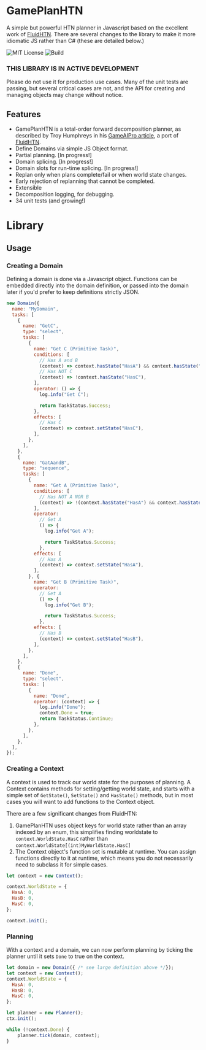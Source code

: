 # GamePlanHTN

A simple but powerful HTN planner in Javascript based on the excellent work of [FluidHTN](https://github.com/ptrefall/fluid-hierarchical-task-network). There are several changes to the library to make it more idiomatic JS rather than C# (these are detailed below.)

![MIT License](https://img.shields.io/badge/license-MIT-blue.svg)
![Build](https://github.com/TotallyGatsby/GamePlanHTN/actions/workflows/ci.yml/badge.svg)

### THIS LIBRARY IS IN ACTIVE DEVELOPMENT
Please do not use it for production use cases. Many of the unit tests are passing, but several critical cases are not, and the API for creating and managing objects may change without notice.

## Features
* GamePlanHTN is a total-order forward decomposition planner, as described by Troy Humphreys in his [GameAIPro article](http://www.gameaipro.com/GameAIPro/GameAIPro_Chapter12_Exploring_HTN_Planners_through_Example.pdf), a port of [FluidHTN](https://github.com/ptrefall/fluid-hierarchical-task-network).
* Define Domains via simple JS Object format.
* Partial planning. [In progress!]
* Domain splicing. [In progress!]
* Domain slots for run-time splicing. [In progress!]
* Replan only when plans complete/fail or when world state changes.
* Early rejection of replanning that cannot be completed.
* Extensible
* Decomposition logging, for debugging.
* 34 unit tests (and growing!)


# Library
## Usage

### Creating a Domain
Defining a domain is done via a Javascript object. Functions can be embedded directly into the domain definition, or passed into the domain later if you'd prefer to keep definitions strictly JSON.

```js
new Domain({
  name: "MyDomain",
  tasks: [
    {
      name: "GetC",
      type: "select",
      tasks: [
        {
          name: "Get C (Primitive Task)",
          conditions: [
            // Has A and B
            (context) => context.hasState("HasA") && context.hasState("HasB"),
            // Has NOT C
            (context) => !context.hasState("HasC"),
          ],
          operator: () => {
            log.info("Get C");

            return TaskStatus.Success;
          },
          effects: [
            // Has C
            (context) => context.setState("HasC"),
          ],
        },
      ],
    },
    {
      name: "GatAandB",
      type: "sequence",
      tasks: [
        {
          name: "Get A (Primitive Task)",
          conditions: [
            // Has NOT A NOR B
            (context) => !(context.hasState("HasA") && context.hasState("HasB")),
          ],
          operator:
            // Get A
            () => {
              log.info("Get A");

              return TaskStatus.Success;
            },
          effects: [
            // Has A
            (context) => context.setState("HasA"),
          ],
        }, {
          name: "Get B (Primitive Task)",
          operator:
            // Get A
            () => {
              log.info("Get B");

              return TaskStatus.Success;
            },
          effects: [
            // Has B
            (context) => context.setState("HasB"),
          ],
        },
      ],
    },
    {
      name: "Done",
      type: "select",
      tasks: [
        {
          name: "Done",
          operator: (context) => {
            log.info("Done");
            context.Done = true;
            return TaskStatus.Continue;
          },
        },
      ],
    },
  ],
});
```

### Creating a Context

A context is used to track our world state for the purposes of planning. A Context contains methods for setting/getting world state, and starts with a simple set of `GetState()`, `SetState()` and `HasState()` methods, but in most cases you will want to add functions to the Context object.

There are a few significant changes from FluidHTN:
1) GamePlanHTN uses object keys for world state rather than an array indexed by an enum, this simplifies finding worldstate to `context.WorldState.HasC` rather than `context.WorldState[(int)MyWorldState.HasC]`
1) The Context object's function set is mutable at runtime. You can assign functions directly to it at runtime, which means you do not necessarily need to subclass it for simple cases.

```js
let context = new Context();

context.WorldState = {
  HasA: 0,
  HasB: 0,
  HasC: 0,
};

context.init();
```

### Planning
With a context and a domain, we can now perform planning by ticking the planner until it sets `Done` to true on the context.

```js
let domain = new Domain({ /* see large definition above */});
let context = new Context();
context.WorldState = {
  HasA: 0,
  HasB: 0,
  HasC: 0,
};

let planner = new Planner();
ctx.init();

while (!context.Done) {
    planner.tick(domain, context);
}
```

